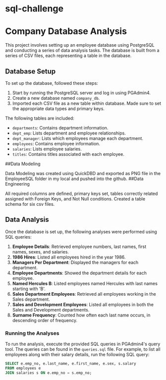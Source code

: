 # sql-challenge
# Company Database Analysis

This project involves setting up an employee database using PostgreSQL and conducting a series of data analysis tasks. The database is built from a series of CSV files, each representing a table in the database.

## Database Setup

To set up the database, followed these steps:

1. Start by running the PostgreSQL server and log in using PGAdmin4.
2. Create a new database named `company_db`.
3. Imported each CSV file as a new table within database. Made sure to set the appropriate data types and primary keys.

The following tables are included:

- `departments`: Contains department information.
- `dept_emp`: Lists department and employee relationships.
- `dept_manager`: Lists which employees manage each department.
- `employees`: Contains employee information.
- `salaries`: Lists employee salaries.
- `titles`: Contains titles associated with each employee.

##Data Modeling

Data Modeling was created using QuickDBD and exported as PNG file in the EmployeeSQL folder in my local and pushed into the github.
##Data Engineering

All required columns are defined, primary keys set, tables correctly related assigned with Foreign Keys, and Not Null conditions. 
Created a table schema for six csv files. 

## Data Analysis

Once the database is set up, the following analyses were performed using SQL queries:

1. **Employee Details**: Retrieved employee numbers, last names, first names, sexes, and salaries.
2. **1986 Hires**: Listed all employees hired in the year 1986.
3. **Managers Per Department**: Displayed the managers for each department.
4. **Employee Departments**: Showed the department details for each employee.
5. **Named Hercules B**: Listed employees named Hercules with last names starting with 'B'.
6. **Sales Department Employees**: Retrieved all employees working in the Sales department.
7. **Sales and Development Employees**: Listed all employees in both the Sales and Development departments.
8. **Surname Frequency**: Counted how often each last name occurs, in descending order of frequency.

### Running the Analyses

To run the analysis, execute the provided SQL queries in PGAdmin4's query tool. The queries can be found in the `queries.sql` file. For example, to list all employees along with their salary details, run the following SQL query:

```sql
SELECT e.emp_no, e.last_name, e.first_name, e.sex, s.salary
FROM employees e
JOIN salaries s ON e.emp_no = s.emp_no;
